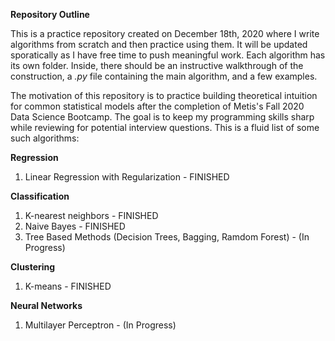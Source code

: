 **Repository Outline** 

This is a practice repository created on December 18th, 2020 where I write algorithms from scratch and then practice using them. It will be updated sporatically as I have free time to push meaningful work. Each algorithm has its own folder. Inside, there should be an instructive walkthrough of the construction, a *.py* file containing the main algorithm, and a few examples.

The motivation of this repository is to practice building theoretical intuition for common statistical models after the completion of Metis's Fall 2020 Data Science Bootcamp. The goal is to keep my programming skills sharp while reviewing for potential interview questions. This is a fluid list of some such algorithms:

**Regression**
1. Linear Regression with Regularization - FINISHED

**Classification**
1. K-nearest neighbors - FINISHED
2. Naive Bayes - FINISHED
3. Tree Based Methods (Decision Trees, Bagging, Ramdom Forest) - (In Progress)

**Clustering**
1. K-means - FINISHED

**Neural Networks**
1. Multilayer Perceptron - (In Progress)